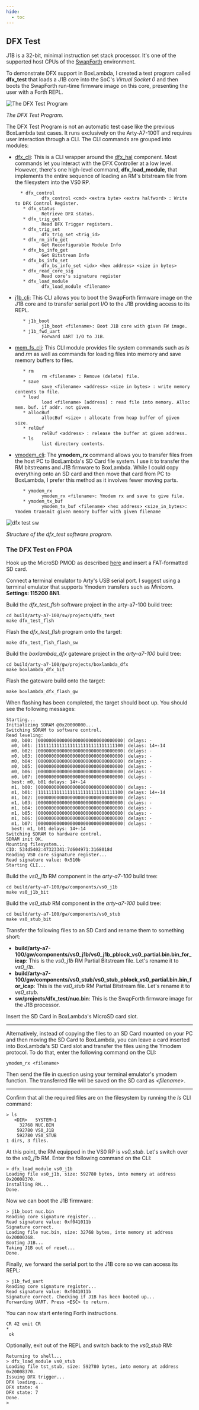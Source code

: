 ```yaml
---
hide:
  - toc
---
```


## DFX Test

J1B is a 32-bit, minimal instruction set stack processor. It's one of the supported host CPUs of the [SwapForth](https://github.com/jamesbowman/swapforth) environment.

To demonstrate DFX support in BoxLambda, I created a test program called **dfx_test** that loads a J1B core into the SoC's *Virtual Socket 0* and then boots the SwapForth run-time firmware image on this core, presenting the user with a Forth REPL.


![The DFX Test Program](assets/dfx_test_program.png)

*The DFX Test Program.*

The DFX Test Program is not an automatic test case like the previous BoxLambda test cases. It runs exclusively on the Arty-A7-100T and requires user interaction through a CLI. The CLI commands are grouped into modules:

- [dfx_cli](https://github.com/epsilon537/boxlambda/blob/master/sw/projects/dfx_test/dfx_cli.cpp): This is a CLI wrapper around the [dfx_hal](https://github.com/epsilon537/boxlambda/blob/master/sw/components/dfx/dfx_controller_hal.h) component. Most commands let you interact with the DFX Controller at a low level. However, there's one high-level command, **dfx_load_module**, that implements the entire sequence of loading an RM's bitstream file from the filesystem into the VS0 RP.

        * dfx_control
                dfx_control <cmd> <extra byte> <extra halfword> : Write to DFX Control Register.
         * dfx_status
                Retrieve DFX status.
         * dfx_trig_get
                Read DFX Trigger registers.
         * dfx_trig_set
                dfx_trig_set <trig_id>
         * dfx_rm_info_get
                Get Reconfigurable Module Info
         * dfx_bs_info_get
                Get Bitstream Info
         * dfx_bs_info_set
                dfx_bs_info_set <idx> <hex address> <size in bytes>
         * dfx_read_core_sig
                Read core's signature register
         * dfx_load_module
                dfx_load_module <filename>

- [j1b_cli](https://github.com/epsilon537/boxlambda/blob/master/sw/projects/dfx_test/j1b_cli.cpp): This CLI allows you to boot the SwapForth firmware image on the J1B core and to transfer serial port I/O to the J1B providing access to its REPL.

         * j1b_boot
                j1b_boot <filename>: Boot J1B core with given FW image.
         * j1b_fwd_uart
                Forward UART I/O to J1B.

- [mem_fs_cli](https://github.com/epsilon537/boxlambda/blob/master/sw/components/mem_fs_cli/mem_fs_cli.cpp): This CLI module provides file system commands such as *ls* and *rm* as well as commands for loading files into memory and save memory buffers to files.

         * rm
                rm <filename> : Remove (delete) file.
         * save
                save <filename> <address> <size in bytes> : write memory contents to file.
         * load
                load <filename> [address] : read file into memory. Alloc mem. buf. if addr. not given.
         * allocBuf
                allocBuf <size> : allocate from heap buffer of given size.
         * relBuf
                relBuf <address> : release the buffer at given address.
         * ls
                list directory contents.

- [ymodem_cli](https://github.com/epsilon537/boxlambda/blob/master/sw/components/ymodem_cli/ymodem_cli.cpp): The **ymodem_rx** command allows you to transfer files from the host PC to BoxLambda's SD Card file system. I use it to transfer the RM bitstreams and J1B firmware to BoxLambda. While I could copy everything onto an SD card and then move that card from PC to BoxLambda, I prefer this method as it involves fewer moving parts.

         * ymodem_rx
                ymodem_rx <filename>: Ymodem rx and save to give file.
         * ymodem_tx_buf
                ymodem_tx_buf <filename> <hex address> <size_in_bytes>: Ymodem transmit given memory buffer with given filename

![dfx test sw](assets/dfx_test_sw.png)

*Structure of the dfx_test software program.*

### The DFX Test on FPGA

Hook up the MicroSD PMOD as described [here](https://boxlambda.readthedocs.io/en/latest/pmods/#microsd-pmod) and insert a FAT-formatted SD card.

Connect a terminal emulator to Arty's USB serial port. I suggest using a terminal emulator that supports Ymodem transfers such as *Minicom*. **Settings: 115200 8N1**.

Build the *dfx_test_flsh* software project in the arty-a7-100 build tree:

```
cd build/arty-a7-100/sw/projects/dfx_test
make dfx_test_flsh
```

Flash the *dfx_test_flsh* program onto the target:

```
make dfx_test_flsh_flash_sw
```

Build the *boxlambda_dfx* gateware project in the *arty-a7-100* build tree:

```
cd build/arty-a7-100/gw/projects/boxlambda_dfx
make boxlambda_dfx_bit
```

Flash the gateware build onto the target:

```
make boxlambda_dfx_flash_gw
```

When flashing has been completed, the target should boot up. You should see the following messages:

```
Starting...
Initializing SDRAM @0x20000000...
Switching SDRAM to software control.
Read leveling:
  m0, b00: |00000000000000000000000000000000| delays: -
  m0, b01: |11111111111111111111111111111100| delays: 14+-14
  m0, b02: |00000000000000000000000000000000| delays: -
  m0, b03: |00000000000000000000000000000000| delays: -
  m0, b04: |00000000000000000000000000000000| delays: -
  m0, b05: |00000000000000000000000000000000| delays: -
  m0, b06: |00000000000000000000000000000000| delays: -
  m0, b07: |00000000000000000000000000000000| delays: -
  best: m0, b01 delays: 14+-14
  m1, b00: |00000000000000000000000000000000| delays: -
  m1, b01: |11111111111111111111111111111100| delays: 14+-14
  m1, b02: |00000000000000000000000000000000| delays: -
  m1, b03: |00000000000000000000000000000000| delays: -
  m1, b04: |00000000000000000000000000000000| delays: -
  m1, b05: |00000000000000000000000000000000| delays: -
  m1, b06: |00000000000000000000000000000000| delays: -
  m1, b07: |00000000000000000000000000000000| delays: -
  best: m1, b01 delays: 14+-14
Switching SDRAM to hardware control.
SDRAM init OK.
Mounting filesystem...
CID: 534d5402:47323341:7d604971:3168018d
Reading VS0 core signature register...
Read signature value: 0x510b
Starting CLI...
```

Build the *vs0_j1b* RM component in the *arty-a7-100* build tree:

```
cd build/arty-a7-100/gw/components/vs0_j1b
make vs0_j1b_bit
```

Build the *vs0_stub* RM component in the *arty-a7-100* build tree:

```
cd build/arty-a7-100/gw/components/vs0_stub
make vs0_stub_bit
```

Transfer the following files to an SD Card and rename them to something short:

- **build/arty-a7-100/gw/components/vs0_j1b/vs0_j1b_pblock_vs0_partial.bin.bin_for_icap**: This is the *vs0_j1b* RM Partial Bitstream file. Let's rename it to *vs0_j1b*.
- **build/arty-a7-100/gw/components/vs0_stub/vs0_stub_pblock_vs0_partial.bin.bin_for_icap**: This is the *vs0_stub* RM Partial Bitstream file. Let's rename it to *vs0_stub*.
- **sw/projects/dfx_test/nuc.bin**: This is the SwapForth firmware image for the J1B processor.

Insert the SD Card in BoxLambda's MicroSD card slot.

---
Alternatively, instead of copying the files to an SD Card mounted on your PC and then moving the SD Card to BoxLambda, you can leave a card inserted into BoxLambda's SD Card slot and transfer the files using the Ymodem protocol. To do that, enter the following command on the CLI:

```
ymodem_rx <filename>
```

Then send the file in question using your terminal emulator's ymodem function. The transferred file will be saved on the SD card as *\<filename\>*.

---

Confirm that all the required files are on the filesystem by running the *ls* CLI command:

```
> ls
   <DIR>   SYSTEM~1
     32768 NUC.BIN
    592780 VS0_J1B
    592780 VS0_STUB
1 dirs, 3 files.
```

At this point, the RM equipped in the VS0 RP is *vs0_stub*. Let's switch over to the *vs0_j1b* RM. Enter the following command on the CLI:

```
> dfx_load_module vs0_j1b
Loading file vs0_j1b, size: 592780 bytes, into memory at address 0x20008370.
Installing RM...
Done.
```

Now we can boot the J1B firmware:

```
> j1b_boot nuc.bin
Reading core signature register...
Read signature value: 0xf041011b
Signature correct.
Loading file nuc.bin, size: 32768 bytes, into memory at address 0x20000368.
Booting J1B...
Taking J1B out of reset...
Done.
```

Finally, we forward the serial port to the J1B core so we can access its REPL:

```
> j1b_fwd_uart
Reading core signature register...
Read signature value: 0xf041011b
Signature correct. Checking if J1B has been booted up...
Forwarding UART. Press <ESC> to return.
```

You can now start entering Forth instructions.

```
CR 42 emit CR
*
 ok
```

Optionally, exit out of the REPL and switch back to the *vs0_stub* RM:

```
Returning to shell...
> dfx_load_module vs0_stub
Loading file tst_stub, size: 592780 bytes, into memory at address 0x20008370.
Issuing DFX trigger...
DFX loading...
DFX state: 4
DFX state: 7
Done.
>
```


